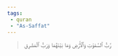 ```yaml
---
tags: 
 - quran 
 - "As-Saffat"
---
```


> رَّبُّ ٱلسَّمَٰوَٰتِ وَٱلۡأَرۡضِ وَمَا بَيۡنَهُمَا وَرَبُّ ٱلۡمَشَٰرِقِ
